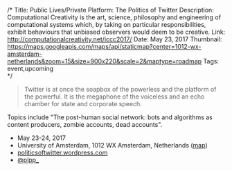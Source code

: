 /*
Title: Public Lives/Private Platform: The Politics of Twitter
Description: Computational Creativity is the art, science, philosophy and engineering of computational systems which, by taking on particular responsibilities, exhibit behaviours that unbiased observers would deem to be creative.
Link: http://computationalcreativity.net/iccc2017/
Date: May 23, 2017
Thumbnail: https://maps.googleapis.com/maps/api/staticmap?center=1012-wx-amsterdam-netherlands&zoom=15&size=900x220&scale=2&maptype=roadmap
Tags: event,upcoming  
*/



> Twitter is at once the soapbox of the powerless and the platform of the powerful. It is the megaphone of the voiceless and an echo chamber for state and corporate speech.

Topics include "The post-human social network: bots and algorithms as content producers, zombie accounts, dead accounts".


- May 23-24, 2017
- University of Amsterdam, 1012 WX Amsterdam, Netherlands ([map](https://www.google.com/maps/dir/Current+Location/1012-wx-amsterdam-netherlands))
- [politicsoftwitter.wordpress.com](https://politicsoftwitter.wordpress.com/)
- [@plpp_](https://twitter.com/plpp_)
